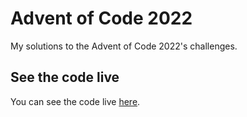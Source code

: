 # Advent of Code 2022

My solutions to the Advent of Code 2022's challenges.

## See the code live

You can see the code live [here](https://franciscogabe.github.io/advent-of-code-2022/).
